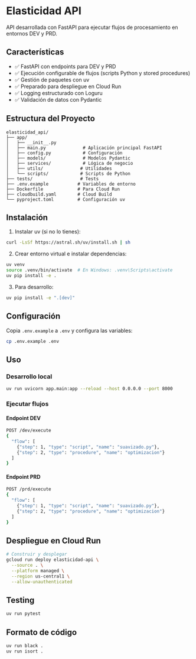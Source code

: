 # Elasticidad API

API desarrollada con FastAPI para ejecutar flujos de procesamiento en entornos DEV y PRD.

## Características

- ✅ FastAPI con endpoints para DEV y PRD
- ✅ Ejecución configurable de flujos (scripts Python y stored procedures)
- ✅ Gestión de paquetes con uv
- ✅ Preparado para despliegue en Cloud Run
- ✅ Logging estructurado con Loguru
- ✅ Validación de datos con Pydantic

## Estructura del Proyecto

```
elasticidad_api/
├── app/
│   ├── __init__.py
│   ├── main.py              # Aplicación principal FastAPI
│   ├── config.py            # Configuración
│   ├── models/              # Modelos Pydantic
│   ├── services/            # Lógica de negocio
│   ├── utils/              # Utilidades
│   └── scripts/            # Scripts de Python
├── tests/                  # Tests
├── .env.example           # Variables de entorno
├── Dockerfile             # Para Cloud Run
├── cloudbuild.yaml        # Cloud Build
└── pyproject.toml         # Configuración uv
```

## Instalación

1. Instalar uv (si no lo tienes):
```bash
curl -LsSf https://astral.sh/uv/install.sh | sh
```

2. Crear entorno virtual e instalar dependencias:
```bash
uv venv
source .venv/bin/activate  # En Windows: .venv\Scripts\activate
uv pip install -e .
```

3. Para desarrollo:
```bash
uv pip install -e ".[dev]"
```

## Configuración

Copia `.env.example` a `.env` y configura las variables:

```bash
cp .env.example .env
```

## Uso

### Desarrollo local
```bash
uv run uvicorn app.main:app --reload --host 0.0.0.0 --port 8000
```

### Ejecutar flujos

#### Endpoint DEV
```bash
POST /dev/execute
{
  "flow": [
    {"step": 1, "type": "script", "name": "suavizado.py"},
    {"step": 2, "type": "procedure", "name": "optimizacion"}
  ]
}
```

#### Endpoint PRD
```bash
POST /prd/execute
{
  "flow": [
    {"step": 1, "type": "script", "name": "suavizado.py"},
    {"step": 2, "type": "procedure", "name": "optimizacion"}
  ]
}
```

## Despliegue en Cloud Run

```bash
# Construir y desplegar
gcloud run deploy elasticidad-api \
  --source . \
  --platform managed \
  --region us-central1 \
  --allow-unauthenticated
```

## Testing

```bash
uv run pytest
```

## Formato de código

```bash
uv run black .
uv run isort .
```